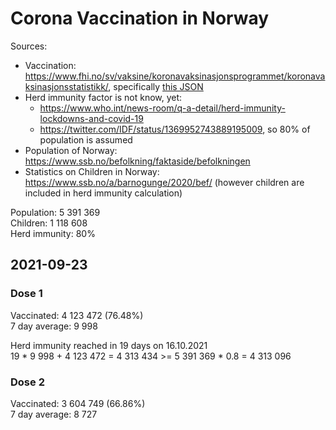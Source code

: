 # Corona Vaccination in Norway

Sources:

- Vaccination: <https://www.fhi.no/sv/vaksine/koronavaksinasjonsprogrammet/koronavaksinasjonsstatistikk/>, specifically [this JSON](https://www.fhi.no/api/chartdata/api/99119)
- Herd immunity factor is not know, yet:
  - <https://www.who.int/news-room/q-a-detail/herd-immunity-lockdowns-and-covid-19>
  - <https://twitter.com/IDF/status/1369952743889195009>, so 80% of population is assumed
- Population of Norway: <https://www.ssb.no/befolkning/faktaside/befolkningen>
- Statistics on Children in Norway: https://www.ssb.no/a/barnogunge/2020/bef/ (however children are included in herd immunity calculation)

Population: 5 391 369  
Children: 1 118 608  
Herd immunity: 80%  

## 2021-09-23

### Dose 1

Vaccinated: 4 123 472 (76.48%)  
7 day average: 9 998

Herd immunity reached in 19 days on 16.10.2021  
19 * 9 998 + 4 123 472 = 4 313 434 >= 5 391 369 * 0.8 = 4 313 096

### Dose 2

Vaccinated: 3 604 749 (66.86%)  
7 day average: 8 727

